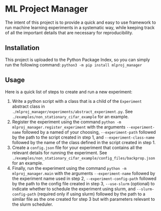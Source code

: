 # ML Project Manager

The intent of this project is to provide a quick and easy to use framework to run machine learning experiments in a 
systematic way, while keeping track of all the important details that are necessary for reproducibility.

## Installation
This project is uploaded to the Python Package Index, so you can simply run the following command:
`python3 -m pip install mlproj_manager`

## Usage 
Here is a quick list of steps to create and run a new experiment:

1. Write a python script with a class that is a child of the `Experiment` abstract class in 
`./mlproj_manager/experiments/abstract_experiment.py`. See `./examples/non_stationary_cifar_example` for an example. 
2. Register the experiment using the command `python -m mlproj_manager.register_experiment` with the arguments
`--experiment-name` followed by a named of your choosing, `--experiment-path` followed by the path to the script
created in step 1, and `--experiment-class-name` followed by the name of the class defined in the script created in 
step 1.
3. Create a `config.json` file for your experiment that contains all the relevant details for running the experiment.
See `./examples/non_stationary_cifar_example/config_files/backprop.json` for an example.
4. Finally, run the experiment using the command `python -m mlproj_manager.main` with the arguments `--experiment-name` 
followed by the experiment name used in step 2, `--experiment-config-path` followed by the path to the config file
created in step 3, `--use-slurm` (optional) to indicate whether to schedule the experiment using slurm, and
`--slurm-config-path` (required only if using slurm) followed by the path to a similar file as the one created for step
3 but with parameters relevant to the slurm scheduler. 